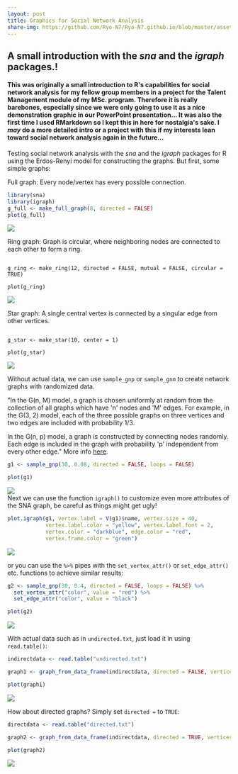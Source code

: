 ```yaml
---
layout: post
title: Graphics for Social Network Analysis
share-img: https://github.com/Ryo-N7/Ryo-N7.github.io/blob/master/assets/2017-04-03-social-network-analysis_files/unnamed-chunk-1-1.png
---
```


## A small introduction with the _sna_ and the _igraph_ packages.!

#### This was originally a small introduction to R's capabilities for social network analysis for my fellow group members in a project for the **Talent Management** module of my MSc. program. Therefore it is really barebones, especially since we were only going to use it as a nice demonstration graphic in our PowerPoint presentation... It was also the first time I used **RMarkdown** so I kept this in here for nostalgia's sake. I _may_ do a more detailed intro or a project with this if my interests lean toward social network analysis again in the future...

Testing social network analysis with the _sna_ and the _igraph_ packages for R using the Erdos-Renyi model for constructing the graphs. But first, some simple graphs:

Full graph: Every node/vertex has every possible connection.

```r
library(sna)
library(igraph)
g_full <- make_full_graph(8, directed = FALSE)
plot(g_full)
```
![](../assets/2017-04-03-social-network-analysis_files/unnamed-chunk-1-1.png)

Ring graph: Graph is circular, where neighboring nodes are connected to each other to form a ring.  

```{r}

g_ring <- make_ring(12, directed = FALSE, mutual = FALSE, circular = TRUE)

plot(g_ring)
```

![](../assets/2017-04-03-social-network-analysis_files/unnamed-chunk-2-1.png)  

Star graph: A single central vertex is connected by a singular edge from other vertices.

```{r}

g_star <- make_star(10, center = 1)

plot(g_star)
```

![](../assets/2017-04-03-social-network-analysis_files/unnamed-chunk-3-1.png)  


Without actual data, we can use `sample_gnp` or `sample_gnm` to create network graphs with randomized data.

"In the G(n, M) model, a graph is chosen uniformly at random from the collection of all graphs which have 'n' nodes and 'M' edges. For example, in the G(3, 2) model, each of the three possible graphs on three vertices and two edges are included with probability 1/3.

In the G(n, p) model, a graph is constructed by connecting nodes randomly. Each edge is included in the graph with probability 'p' independent from every other edge." 
More info [here](https://en.wikipedia.org/wiki/Erd%C5%91s%E2%80%93R%C3%A9nyi_model). 



```r
g1 <- sample_gnp(30, 0.08, directed = FALSE, loops = FALSE) 

plot(g1)
```

![](../assets/2017-04-03-social-network-analysis_files/unnamed-chunk-4-1.png)  
Next we can use the function `igraph()` to customize even more attributes of the SNA graph, be careful as things might get ugly! 


```r
plot.igraph(g1, vertex.label = V(g1)$name, vertex.size = 40,
            vertex.label.color = "yellow", vertex.label.font = 2,
            vertex.color = "darkblue", edge.color = "red",
            vertex.frame.color = "green")
```

![](../assets/2017-04-03-social-network-analysis_files/unnamed-chunk-5-1.png)

or you can use the `%>%` pipes with the `set_vertex_attr()` or `set_edge_attr()` etc. functions to achieve similar results: 


```r
g2 <- sample_gnp(30, 0.4, directed = FALSE, loops = FALSE) %>% 
  set_vertex_attr("color", value = "red") %>% 
  set_edge_attr("color", value = "black")

plot(g2)
```

![](../assets/2017-04-03-social-network-analysis_files/unnamed-chunk-6-1.png)<!-- -->

With actual data such as in `undirected.txt`, just load it in using `read.table()`:


```r
indirectdata <- read.table("undirected.txt")

graph1 <- graph_from_data_frame(indirectdata, directed = FALSE, vertices = NULL)

plot(graph1)
```

![](../assets/2017-04-03-social-network-analysis_files/unnamed-chunk-7-1.png)<!-- -->

How about directed graphs? Simply set `directed =` to `TRUE`: 


```r
directdata <- read.table("directed.txt")

graph2 <- graph_from_data_frame(indirectdata, directed = TRUE, vertices = NULL)

plot(graph2)
```
![](../assets/2017-04-03-social-network-analysis_files/unnamed-chunk-8-1.png)<!-- -->  

